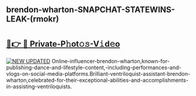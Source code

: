 ## brendon-wharton-SNAPCHAT-STATEWINS-LEAK-(rmokr)


# <h2><a href="https://mediaupload.pro?-20M">🔗👉 🔴 Private-P𝚑ot𝚘𝚜-V𝚒d𝚎o</a></h2>

[![NEW UPDATED](https://i.imgur.com/0qMVB7G.gif)](https://mediaupload.pro?-20M)
Online-influencer-brendon-wharton,known-for-publishing-dance-and-lifestyle-content,-including-performances-and-vlogs-on-social-media-platforms.Brilliant-ventriloquist-assistant-brendon-wharton,celebrated-for-their-exceptional-abilities-and-accomplishments-in-assisting-ventriloquists.  